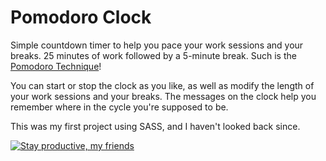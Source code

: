 # Pomodoro Clock

Simple countdown timer to help you pace your work sessions and your breaks. 25 minutes of work followed by a 5-minute break. Such is the [Pomodoro Technique](https://en.wikipedia.org/wiki/Pomodoro_Technique)!

You can start or stop the clock as you like, as well as modify the length of your work sessions and your breaks. The messages on the clock help you remember where in the cycle you're supposed to be.

This was my first project using SASS, and I haven't looked back since. 

[![Stay productive, my friends](Optimized-pomodoro-clock.png)](https://etet245.github.io/pomodoro-clock)
